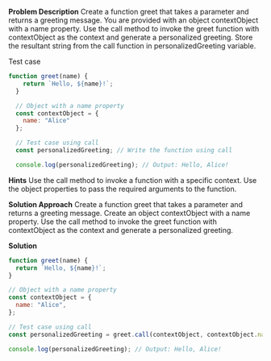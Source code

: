 **Problem Description**
Create a function greet that takes a parameter and returns a greeting message.
You are provided with an object contextObject with a name property.
Use the call method to invoke the greet function with contextObject as the context and generate a personalized greeting. Store the resultant string from the call function in personalizedGreeting variable.

Test case

```javascript
function greet(name) {
    return `Hello, ${name}!`;
  }

  // Object with a name property
  const contextObject = {
    name: "Alice"
  };

  // Test case using call
  const personalizedGreeting; // Write the function using call

  console.log(personalizedGreeting); // Output: Hello, Alice!
```

**Hints**
Use the call method to invoke a function with a specific context.
Use the object properties to pass the required arguments to the function.

**Solution Approach**
Create a function greet that takes a parameter and returns a greeting message.
Create an object contextObject with a name property.
Use the call method to invoke the greet function with contextObject as the context and generate a personalized greeting.

**Solution**

```javascript
function greet(name) {
  return `Hello, ${name}!`;
}

// Object with a name property
const contextObject = {
  name: "Alice",
};

// Test case using call
const personalizedGreeting = greet.call(contextObject, contextObject.name);

console.log(personalizedGreeting); // Output: Hello, Alice!
```

